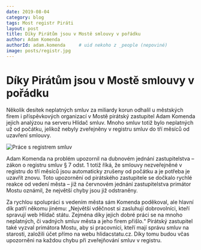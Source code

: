 ```yaml
---
date: 2019-08-04
category: blog
tags: Most registr Piráti
layout: post
title: Díky Pirátům jsou v Mostě smlouvy v pořádku
author: Adam Komenda
authorId: adam.komenda     # uid nekoho z _people (nepoviné)
image: posts/registr.jpg
---
```


# Díky Pirátům jsou v Mostě smlouvy v pořádku
Několik desítek neplatných smluv za miliardy korun odhalil u městských firem i příspěvkových organizací v Mostě pirátský zastupitel Adam Komenda jejich analýzou na serveru Hlídač smluv. Mnoho smluv totiž bylo neplatných už od počátku, jelikož nebyly zveřejněny v registru smluv do tří měsíců od uzavření smlouvy.

![Práce s registrem smluv](https://ustecky.pirati.cz/assets/img/posts/registr_doclanku.jpg)

Adam Komenda na problém upozornil na dubnovém jednání zastupitelstva – zákon o registru smluv § 7 odst. 1 totiž říká, že smlouvy nezveřejněné v registru do tří měsíců jsou automaticky zrušeny od počátku a je potřeba je uzavřít znovu. Toto upozornění od pirátského zastupitele se dočkalo rychlé reakce od vedení města – již na červnovém jednání zastupitelstva primátor Mostu oznámil, že největší chyby jsou již odstraněny.

Za rychlou spolupráci s vedením města sám Komenda poděkoval, ale hlavní dík patří někomu jinému: „Největší vděčnost si zasluhují dobrovolníci, kteří spravují web Hlídač státu. Zejména díky jejich dobré práci se na mnoho neplatných, či vadných smluv města a jeho firem přišlo.“ Pirátský zastupitel také vyzval primátora Mostu, aby si pracovníci, kteří mají správu smluv na starosti, založili účet přímo na webu hlidacstatu.cz. Díky tomu budou včas upozorněni na každou chybu při zveřejňování smluv v registru.
